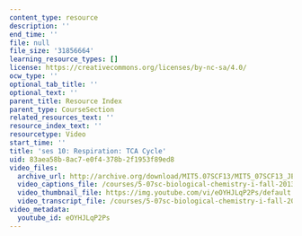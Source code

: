 ```yaml
---
content_type: resource
description: ''
end_time: ''
file: null
file_size: '31856664'
learning_resource_types: []
license: https://creativecommons.org/licenses/by-nc-sa/4.0/
ocw_type: ''
optional_tab_title: ''
optional_text: ''
parent_title: Resource Index
parent_type: CourseSection
related_resources_text: ''
resource_index_text: ''
resourcetype: Video
start_time: ''
title: 'ses 10: Respiration: TCA Cycle'
uid: 83aea58b-8ac7-e0f4-378b-2f1953f89ed8
video_files:
  archive_url: http://archive.org/download/MIT5.07SCF13/MIT5_07SCF13_JE-Ses10_300k.mp4
  video_captions_file: /courses/5-07sc-biological-chemistry-i-fall-2013/d4fd7e31025d5c5f9383fe1d8422e7d4_eOYHJLqP2Ps.vtt
  video_thumbnail_file: https://img.youtube.com/vi/eOYHJLqP2Ps/default.jpg
  video_transcript_file: /courses/5-07sc-biological-chemistry-i-fall-2013/7c1365a9d5d3dbad760a769db9c15df0_eOYHJLqP2Ps.pdf
video_metadata:
  youtube_id: eOYHJLqP2Ps
---
```

